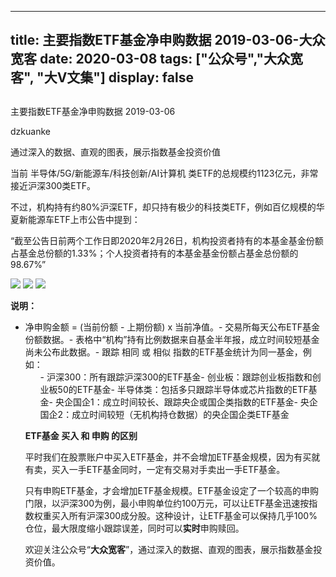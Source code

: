 
---
title:   主要指数ETF基金净申购数据 2019-03-06-大众宽客
date: 2020-03-08
tags: ["公众号","大众宽客", "大V文集"]
display: false
---


## 



主要指数ETF基金净申购数据 2019-03-06




dzkuanke




通过深入的数据、直观的图表，展示指数基金投资价值


当前 半导体/5G/新能源车/科技创新/AI计算机&nbsp;类ETF的总规模约1123亿元，非常接近沪深300类ETF。



不过，机构持有约80%沪深ETF，却只持有极少的科技类ETF，例如百亿规模的华夏新能源车ETF上市公告中提到：



“截至公告日前两个工作日即2020年2月26日，机构投资者持有的本基金基金份额占基金总份额的1.33%；个人投资者持有的本基金基金份额占基金总份额的98.67%”



<img class="rich_pages js_insertlocalimg" data-ratio="1.1455301455301454" data-s="300,640" src="https://mmbiz.qpic.cn/mmbiz_png/PKw3FQPmhIiaU1bAajpPkhDHplpz1LwuJIQz291jTUWyz0ic6TyAFKQS4ibB1zAKYWdUuMwcLhLSln8z38L3TgCoQ/640?wx_fmt=png" data-type="png" data-w="962" style=""/>

<img class="rich_pages js_insertlocalimg" data-ratio="1.1883116883116882" data-s="300,640" src="https://mmbiz.qpic.cn/mmbiz_png/PKw3FQPmhIiaU1bAajpPkhDHplpz1LwuJ9k9poGELgzNXMwiazqn72hgSEz2ia28fjTD1tYlxibYibgrRKCxBjweZ9g/640?wx_fmt=png" data-type="png" data-w="924" style=""/>

<img class="rich_pages js_insertlocalimg" data-ratio="1.1926406926406927" data-s="300,640" src="https://mmbiz.qpic.cn/mmbiz_png/PKw3FQPmhIiaU1bAajpPkhDHplpz1LwuJic54I7HNPOhG2aibQ2tQ0oTDlEVRa7M4cZmADvt6PXtZbTfGlyR2YuSw/640?wx_fmt=png" data-type="png" data-w="924" style=""/>



**说明：**
- 净申购金额 = (当前份额 - 上期份额) x 当前净值。- 交易所每天公布ETF基金份额数据。- 表格中“机构”持有比例数据来自基金半年报，成立时间较短基金尚未公布此数据。- 跟踪 相同 或 相似 指数的ETF基金统计为同一基金，例如：<ul class="list-paddingleft-2" style="list-style-type: square;">- 沪深300：所有跟踪沪深300的ETF基金- 创业板：跟踪创业板指数和创业板50的ETF基金- 半导体类：包括多只跟踪半导体或芯片指数的ETF基金- 央企国企1：成立时间较长、跟踪央企或国企类指数的ETF基金- 央企国企2：成立时间较短（无机构持仓数据）的央企国企类ETF基金




**ETF基金 买入 和 申购 的区别**



平时我们在股票账户中买入ETF基金，并不会增加ETF基金规模，因为有买就有卖，买入一手ETF基金同时，一定有交易对手卖出一手ETF基金。



只有申购ETF基金，才会增加ETF基金规模。ETF基金设定了一个较高的申购门限，以沪深300为例，最小申购单位约100万元，可以让ETF基金迅速按指数权重买入所有沪深300成分股。这种设计，让ETF基金可以保持几乎100%仓位，最大限度缩小跟踪误差，同时可以**实时**申购赎回。





欢迎关注公众号“**大众宽客**”，通过深入的数据、直观的图表，展示指数基金投资价值。








